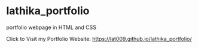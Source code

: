 # lathika_portfolio
portfolio webpage in HTML and CSS




Click to Visit my Portfolio Website:
https://lat009.github.io/lathika_portfolio/
